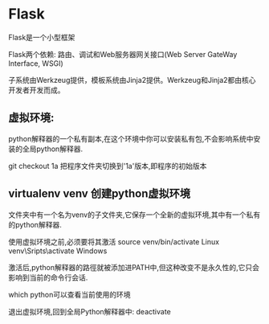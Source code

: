 # Flask
Flask是一个小型框架

Flask两个依赖:  路由、调试和Web服务器网关接口(Web Server GateWay Interface, WSGI)

子系统由Werkzeug提供，模板系统由Jinja2提供。Werkzeug和Jinja2都由核心开发者开发而成。

## 虚拟环境:
python解释器的一个私有副本,在这个环境中你可以安装私有包,不会影响系统中安装的全局python解释器.

git checkout 1a   把程序文件夹切换到'1a'版本,即程序的初始版本

## virtualenv venv  创建python虚拟环境
文件夹中有一个名为venv的子文件夹,它保存一个全新的虚拟环境,其中有一个私有的python解释器.

使用虚拟环境之前,必须要将其激活
source venv/bin/activate   Linux
venv\Sripts\activate       Windows

激活后,python解释器的路徑就被添加进PATH中,但这种改变不是永久性的,它只会影响到当前的命令行会话.

which python可以查看当前使用的环境

退出虚拟环境,回到全局Python解释器中:  deactivate

